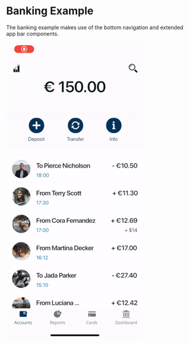 # Banking Example

The banking example makes use of the bottom navigation and extended app bar components.

![](banking.gif)
